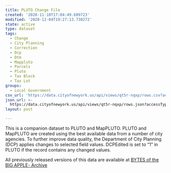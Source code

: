 ```yaml
---
title: PLUTO Change File
created: '2020-11-10T17:04:49.689723'
modified: '2020-12-04T19:27:13.730272'
state: active
type: dataset
tags:
  - Change
  - City Planning
  - Correction
  - Dcp
  - Dtm
  - Mappluto
  - Parcels
  - Pluto
  - Tax Block
  - Tax Lot
groups:
  - Local Government
csv_url: 'https://data.cityofnewyork.us/api/views/qt5r-nqxp/rows.csv?accessType=DOWNLOAD'
json_url: >-
  https://data.cityofnewyork.us/api/views/qt5r-nqxp/rows.json?accessType=DOWNLOAD
layout: post

---
```

This is a companion dataset to PLUTO and MapPLUTO. PLUTO and MapPLUTO are created using the best available data from a number of city agencies. To further improve data quality, the Department of City Planning (DCP) applies changes to selected field values. DCPEdited is set to “1” in PLUTO if the record contains any changed values.

All previously released versions of this data are available at <a href="https://www1.nyc.gov/site/planning/data-maps/open-data/bytes-archive.page?sorts[year]=0">BYTES of the BIG APPLE- Archive</a>
